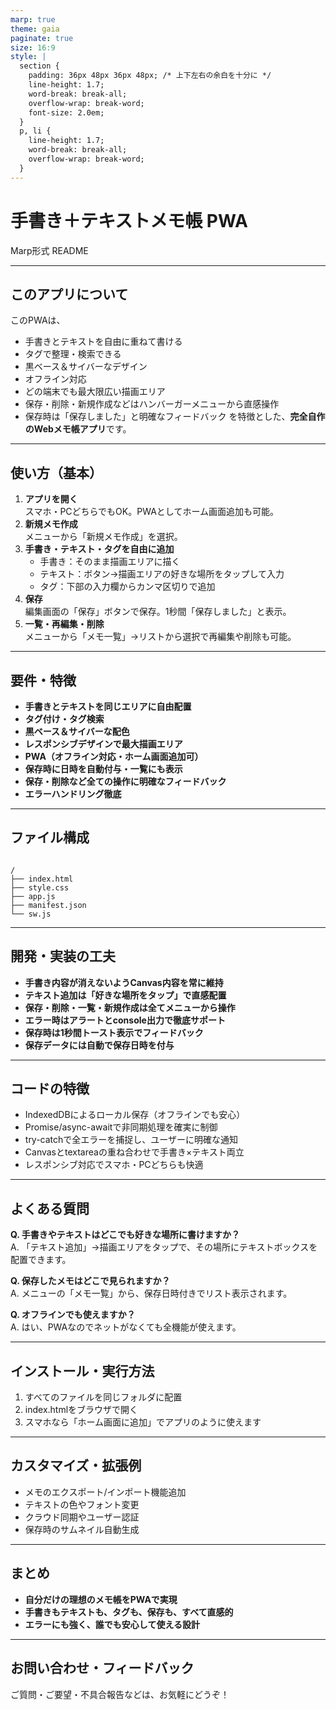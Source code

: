 ```yaml
---
marp: true
theme: gaia
paginate: true
size: 16:9
style: |
  section {
    padding: 36px 48px 36px 48px; /* 上下左右の余白を十分に */
    line-height: 1.7;
    word-break: break-all;
    overflow-wrap: break-word;
    font-size: 2.0em;
  }
  p, li {
    line-height: 1.7;
    word-break: break-all;
    overflow-wrap: break-word;
  }
---
```


# 手書き＋テキストメモ帳 PWA  
Marp形式 README

---

## このアプリについて

このPWAは、  
- 手書きとテキストを自由に重ねて書ける  
- タグで整理・検索できる  
- 黒ベース＆サイバーなデザイン  
- オフライン対応  
- どの端末でも最大限広い描画エリア  
- 保存・削除・新規作成などはハンバーガーメニューから直感操作  
- 保存時は「保存しました」と明確なフィードバック
を特徴とした、**完全自作のWebメモ帳アプリ**です。

---

## 使い方（基本）

1. **アプリを開く**  
   スマホ・PCどちらでもOK。PWAとしてホーム画面追加も可能。
2. **新規メモ作成**  
   メニューから「新規メモ作成」を選択。
3. **手書き・テキスト・タグを自由に追加**  
   - 手書き：そのまま描画エリアに描く  
   - テキスト：ボタン→描画エリアの好きな場所をタップして入力  
   - タグ：下部の入力欄からカンマ区切りで追加
4. **保存**  
   編集画面の「保存」ボタンで保存。1秒間「保存しました」と表示。
5. **一覧・再編集・削除**  
   メニューから「メモ一覧」→リストから選択で再編集や削除も可能。

---

## 要件・特徴

- **手書きとテキストを同じエリアに自由配置**
- **タグ付け・タグ検索**
- **黒ベース＆サイバーな配色**
- **レスポンシブデザインで最大描画エリア**
- **PWA（オフライン対応・ホーム画面追加可）**
- **保存時に日時を自動付与・一覧にも表示**
- **保存・削除など全ての操作に明確なフィードバック**
- **エラーハンドリング徹底**

---

## ファイル構成

```

/
├── index.html
├── style.css
├── app.js
├── manifest.json
└── sw.js

```

---

## 開発・実装の工夫

- **手書き内容が消えないようCanvas内容を常に維持**
- **テキスト追加は「好きな場所をタップ」で直感配置**
- **保存・削除・一覧・新規作成は全てメニューから操作**
- **エラー時はアラートとconsole出力で徹底サポート**
- **保存時は1秒間トースト表示でフィードバック**
- **保存データには自動で保存日時を付与**

---

## コードの特徴

- IndexedDBによるローカル保存（オフラインでも安心）
- Promise/async-awaitで非同期処理を確実に制御
- try-catchで全エラーを捕捉し、ユーザーに明確な通知
- Canvasとtextareaの重ね合わせで手書き×テキスト両立
- レスポンシブ対応でスマホ・PCどちらも快適

---

## よくある質問

**Q. 手書きやテキストはどこでも好きな場所に書けますか？**  
A. 「テキスト追加」→描画エリアをタップで、その場所にテキストボックスを配置できます。

**Q. 保存したメモはどこで見られますか？**  
A. メニューの「メモ一覧」から、保存日時付きでリスト表示されます。

**Q. オフラインでも使えますか？**  
A. はい、PWAなのでネットがなくても全機能が使えます。

---

## インストール・実行方法

1. すべてのファイルを同じフォルダに配置
2. index.htmlをブラウザで開く
3. スマホなら「ホーム画面に追加」でアプリのように使えます

---

## カスタマイズ・拡張例

- メモのエクスポート/インポート機能追加
- テキストの色やフォント変更
- クラウド同期やユーザー認証
- 保存時のサムネイル自動生成

---

## まとめ

- **自分だけの理想のメモ帳をPWAで実現**
- **手書きもテキストも、タグも、保存も、すべて直感的**
- **エラーにも強く、誰でも安心して使える設計**

---

## お問い合わせ・フィードバック

ご質問・ご要望・不具合報告などは、お気軽にどうぞ！

